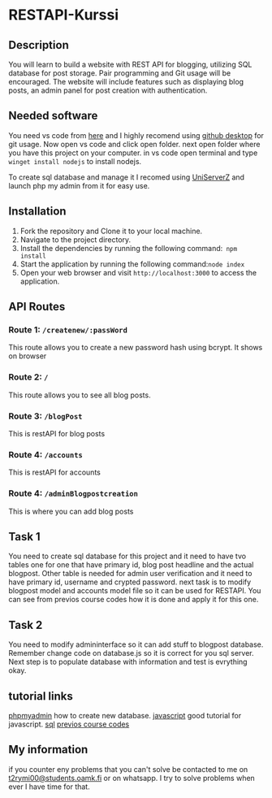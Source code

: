 # RESTAPI-Kurssi

## Description

You will learn to build a website with REST API for blogging, utilizing SQL database for post storage. Pair programming and Git usage will be encouraged. The website will include features such as displaying blog posts, an admin panel for post creation with authentication.

## Needed software

You need vs code from [here](https://code.visualstudio.com/) and I highly recomend using [github desktop](https://desktop.github.com/) for git usage. Now open vs code and click open folder. next open folder where you have this project on your computer. in vs code open terminal and type ```winget install nodejs``` to install nodejs. 

To create sql database and manage it I recomed using [UniServerZ](https://www.uniformserver.com/) and launch php my admin from it for easy use.

## Installation

1. Fork the repository and Clone it to your local machine.
2. Navigate to the project directory.
3. Install the dependencies by running the following command:``` npm install```
4. Start the application by running the following command:```node index```
5. Open your web browser and visit `http://localhost:3000` to access the application.

## API Routes
### Route 1: `/createnew/:passWord`
This route allows you to create a new password hash using bcrypt. It shows on browser
### Route 2: `/`
This route allows you to see all blog posts. 
### Route 3: `/blogPost`
This is restAPI for blog posts
### Route 4: `/accounts`
This is restAPI for accounts
### Route 4: `/adminBlogpostcreation`
This is where you can add blog posts 

## Task 1
You need to create sql database for this project and it need to have tvo tables one for one that have primary id, blog post headline and the actual blogpost. Other table is needed for admin user verification and it need to have primary id, username and crypted password.
next task is to modify blogpost model and accounts model file so it can be used for RESTAPI. You can see from previos course codes how it is done and apply it for this one.

## Task 2
You need to modify admininterface so it can add stuff to blogpost database.
Remember change code on database.js so it is correct for you sql server.
Next step is to populate database with information and test is evrything okay. 


## tutorial links
[phpmyadmin](https://www.youtube.com/watch?v=JgAyGjcNrIQ&t=400s) how to create new database.
[javascript](https://www.w3schools.com/js/default.asp) good tutorial for javascript.
[sql](https://www.w3schools.com/sql/default.asp)
[previos course codes](https://github.com/banksimul-2023-22spo/group_x)

## My information
if you counter eny problems that you can't solve be contacted to me on t2rymi00@students.oamk.fi or on whatsapp. I try to solve problems when ever I have time for that.